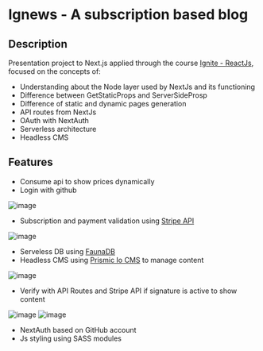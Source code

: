 # Ignews - A subscription based blog 
 
## Description

Presentation project to Next.js applied through the course [Ignite - ReactJs](https://www.rocketseat.com.br/ignite), focused on the concepts of:
                                                                         
- Understanding about the Node layer used by NextJs and its functioning                                                 
- Difference between GetStaticProps and ServerSideProsp
- Difference of static and dynamic pages generation
- API routes from NextJs
- OAuth with NextAuth
- Serverless architecture
- Headless CMS



 ## Features
 
- Consume api to show prices dynamically
- Login with github

 ![image](https://user-images.githubusercontent.com/68977600/167181487-b85fff29-6da9-4e31-afc4-1f211ca622fe.png)
 
                                                                         
- Subscription and payment validation using [Stripe API](https://stripe.com/en-mx?utm_campaign=BR_en_Search_Brand_Brand_EXA-15088005049&utm_medium=cpc&utm_source=google&ad_content=556495423089&utm_term=kwd-94834400&utm_matchtype=e&utm_adposition=&utm_device=c&gclid=Cj0KCQjwpImTBhCmARIsAKr58cwnuif7E30J07fSjXyjW_rtzqV4v4tCdwL7KZXbJ5n-LEvT7ns7K3saAlFyEALw_wcB)

![image](https://user-images.githubusercontent.com/68977600/167285278-b76694c7-0050-4733-bdc5-3035ec787a1e.png)

- Serveless DB using [FaunaDB](https://fauna.com/) 
- Headless CMS using [Prismic Io CMS](https://prismic.io/) to manage content

![image](https://user-images.githubusercontent.com/68977600/167285382-0d2b4cae-d06f-4ff2-82ce-0eb7ded77e4b.png)

- Verify with API Routes and Stripe API if signature is active to show content

![image](https://user-images.githubusercontent.com/68977600/167285474-4999ed52-7c8e-41fb-92ac-475039f8dc0e.png)
![image](https://user-images.githubusercontent.com/68977600/167285506-491ebab6-1015-4591-b642-79df2df2eba5.png)


- NextAuth based on GitHub account
- Js styling using SASS modules
 

 


